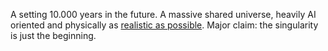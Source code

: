 A setting 10.000 years in the future. A massive shared universe, heavily AI oriented and physically as [realistic as possible](https://orionsarm.com/page/514). Major claim: the singularity is just the beginning. 
